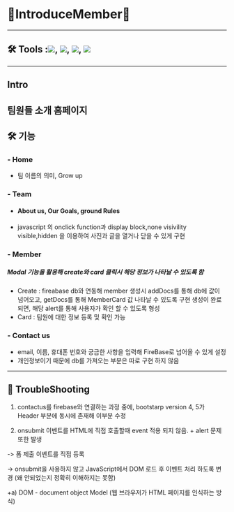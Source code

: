 # 🎉IntroduceMember🎉
---
## 🛠️  Tools :<img src="https://img.shields.io/badge/HTML5-E34F26?style=flat-square&logo=html5&logoColor=white"/>, <img src="https://img.shields.io/badge/Visual Studio-5C2D91?style=flat-square&logo=Visual Studio&logoColor=white"/>, <img src="https://img.shields.io/badge/Firebase-DD2C00?style=flat-square&logo=Firebase&logoColor=black"/>, <img src="https://img.shields.io/badge/jQuery-0769AD?style=flat-square&logo=jQuery&logoColor=black"/> 

---
## Intro
팀원들 소개 홈페이지 
---
## 🛠️ 기능 
### - Home 
  - 팀 이름의 의미, Grow up 
### - Team 
  - #### About us, Our Goals, ground Rules
  - javascript 의 onclick function과 display block,none visivility visible,hidden 을 이용하여 사진과 글을 열거나 닫을 수 있게 구현
### - Member 
  ##### Modal 기능을 활용해 create와 card 클릭시 해당 정보가 나타날 수 있도록 함
  - Create : fireabase db와 연동해 member 생성시 addDocs를 통해 db에 값이 넘어오고, getDocs를 통해 MemberCard 값 나타날 수 있도록 구현
             생성이 완료 되면, 해당 alert를 통해 사용자가 확인 할 수 있도록 형성 
  - Card : 팀원에 대한 정보 등록 및 확인 가능
### - Contact us 
  - email, 이름, 휴대폰 번호와 궁금한 사항을 입력해 FireBase로 넘어올 수 있게 설정 
  - 개인정보이기 때문에 db를 가져오는 부분은 따로 구현 하지 않음 
--- 
## 🥵 TroubleShooting 
1. contactus를 firebase와 연결하는 과정 중에, bootstarp version 4, 5가 Header 부분에 동시에 존재해 이부분 수정
    
2. onsubmit 이벤트를 HTML에 직접 호출할때 event 적용 되지 않음. + alert 문제 또한 발생 

-> 폼 제출 이벤트를 직접 등록 

-> onsubmit을 사용하지 않고 JavaScript에서 DOM 로드 후 이벤트 처리 하도록 변경 (왜 안되었는지 정확히 이해하지는 못함)

+a) DOM - document object Model (웹 브라우저가 HTML 페이지를 인식하는 방식) 


  
